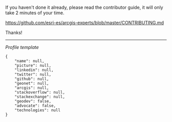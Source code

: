 If you haven't done it already, please read the contributor guide, it will only take 2 minutes of your time.

https://github.com/esri-es/arcgis-experts/blob/master/CONTRIBUTING.md

Thanks!

----

*Profile template*

```
{
    "name": null,
    "picture": null,
    "linkedin": null,
    "twitter": null,
    "github": null,
    "geonet": null,
    "arcgis": null,
    "stackoverflow": null,
    "stackexchange": null,
    "geodev": false,
    "advocate": false,
    "technologies": null
}
```
